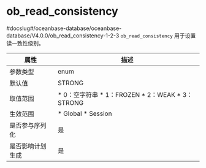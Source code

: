 ob_read_consistency 
========================================
#docslug#/oceanbase-database/oceanbase-database/V4.0.0/ob_read_consistency-1-2-3
`ob_read_consistency` 用于设置读一致性级别。


|  **属性**  |                                                                                                **描述**                                                                                                 |
|----------|-------------------------------------------------------------------------------------------------------------------------------------------------------------------------------------------------------|
| 参数类型     | enum                                                                                                                                                                                                  |
| 默认值      | STRONG                                                                                                                                                                                                |
| 取值范围     | * 0：空字符串   * 1：FROZEN   * 2：WEAK   * 3：STRONG    |
| 生效范围     | * Global   * Session                                                                                               |
| 是否参与序列化  | 是                                                                                                                                                                                                     |
| 是否影响计划生成 | 是                                                                                                                                                                                                     |




